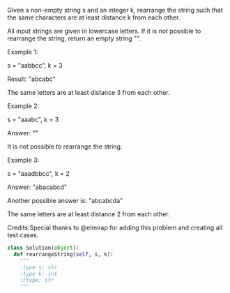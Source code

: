 
Given a non-empty string s and an integer k, rearrange the string such that the same characters are at least distance k from each other.


All input strings are given in lowercase letters. If it is not possible to rearrange the string, return an empty string "".

Example 1:

s = "aabbcc", k = 3

Result: "abcabc"

The same letters are at least distance 3 from each other.



Example 2:

s = "aaabc", k = 3 

Answer: ""

It is not possible to rearrange the string.



Example 3:

s = "aaadbbcc", k = 2

Answer: "abacabcd"

Another possible answer is: "abcabcda"

The same letters are at least distance 2 from each other.



Credits:Special thanks to @elmirap for adding this problem and creating all test cases.


```python
class Solution(object):
  def rearrangeString(self, s, k):
    """
    :type s: str
    :type k: int
    :rtype: str
    """
```
